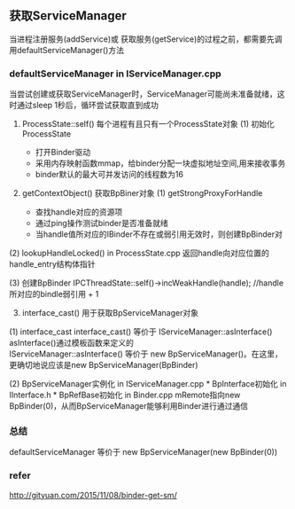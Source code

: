 ## 获取ServiceManager
当进程注册服务(addService)或 获取服务(getService)的过程之前，都需要先调用defaultServiceManager()方法

### defaultServiceManager in IServiceManager.cpp
当尝试创建或获取ServiceManager时，ServiceManager可能尚未准备就绪，这时通过sleep 1秒后，循环尝试获取直到成功

1. ProcessState::self()
每个进程有且只有一个ProcessState对象
(1) 初始化ProcessState
    * 打开Binder驱动
    * 采用内存映射函数mmap，给binder分配一块虚拟地址空间,用来接收事务
    * binder默认的最大可并发访问的线程数为16
    
2. getContextObject()
获取BpBiner对象
(1) getStrongProxyForHandle
    * 查找handle对应的资源项
    * 通过ping操作测试binder是否准备就绪
    * 当handle值所对应的IBinder不存在或弱引用无效时，则创建BpBinder对

(2) lookupHandleLocked() in  ProcessState.cpp
返回handle向对应位置的handle_entry结构体指针

(3) 创建BpBinder
 IPCThreadState::self()->incWeakHandle(handle); //handle所对应的bindle弱引用 + 1

3. interface_cast<IServiceManager>()
用于获取BpServiceManager对象

(1) interface_cast
interface_cast<IServiceManager>() 等价于 IServiceManager::asInterface()  
asInterface()通过模板函数来定义的  
IServiceManager::asInterface() 等价于 new BpServiceManager()。在这里，更确切地说应该是new BpServiceManager(BpBinder)

(2) BpServiceManager实例化 in IServiceManager.cpp
    * BpInterface初始化 in IInterface.h
    * BpRefBase初始化 in Binder.cpp
        mRemote指向new BpBinder(0)，从而BpServiceManager能够利用Binder进行通过通信


### 总结
defaultServiceManager 等价于 new BpServiceManager(new BpBinder(0))

### refer
http://gityuan.com/2015/11/08/binder-get-sm/